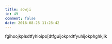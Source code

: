 ```yaml
---
title: sowji
id: 49
comment: false
date: 2016-08-25 11:28:42
---
```


fgihoojkplsdtfyhioipo[dtfguijokprdtfyuhijokphghkjlk
